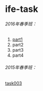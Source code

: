 # ife-task

###### 2016年春季班：

1. [part1](https://github.com/pkjy/ife-task/blob/gh-pages/2016_spring/part1/Readme.md)
2. part2
3. part3
4. part4

###### 2015年春季班：

[task003](https://github.com/pkjy/ife-task/blob/gh-pages/2015_spring/task0003/Readme.md)

